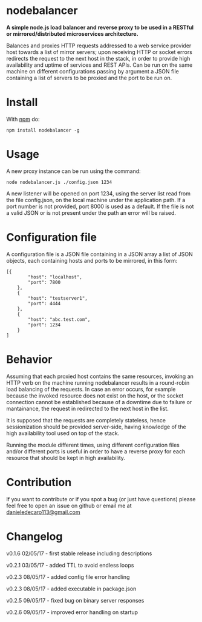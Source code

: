 nodebalancer
============

**A simple node.js load balancer and reverse proxy to be used in a RESTful or mirrored/distributed microservices architecture.**

Balances and proxies HTTP requests addressed to a web service provider host towards a list of mirror servers; upon receiving HTTP or socket errors redirects the request to the next host in the stack, in order to provide high availability and uptime of services and REST APIs.
Can be run on the same machine on different configurations passing by argument a JSON file containing a list of servers to be proxied and the port to be run on.

# Install
With [npm](https://www.npmjs.com/) do:

```
npm install nodebalancer -g
```

# Usage
A new proxy instance can be run using the command:
```
node nodebalancer.js ./config.json 1234
```

A new listener will be opened on port 1234, using the server list read from the file config.json, on the local machine under the application path. If a port number is not provided, port 8000 is used as a default.
If the file is not a valid JSON or is not present under the path an error will be raised.

# Configuration file

A configuration file is a JSON file containing in a JSON array a list of JSON objects, each containing hosts and ports to be mirrored, in this form:
```
[{
		"host": "localhost",
		"port": 7800
	},
	{
		"host": "testserver1",
		"port": 4444
	},
	{
		"host": "abc.test.com",
		"port": 1234
	}
]
```

# Behavior

Assuming that each proxied host contains the same resources, invoking an HTTP verb on the machine running nodebalancer results in a round-robin load balancing of the requests. In case an error occurs, for example because the invoked resource does not exist on the host, or the socket connection cannot be established because of a downtime due to failure or mantainance, the request in redirected to the next host in the list.

It is supposed that the requests are completely stateless, hence sessionization should be provided server-side, having knowledge of the high availability tool used on top of the stack.

Running the module different times, using different configuration files and/or different ports is useful in order to have a reverse proxy for each resource that should be kept in high availability.

# Contribution

If you want to contribute or if you spot a bug (or just have questions) please feel free to open an issue on github or email me at danieledecaro113@gmail.com

# Changelog

v0.1.6 02/05/17 - first stable release including descriptions

v0.2.1 03/05/17 - added TTL to avoid endless loops

v0.2.3 08/05/17 - added config file error handling

v0.2.3 08/05/17 - added executable in package.json

v0.2.5 09/05/17 - fixed bug on binary server responses

v0.2.6 09/05/17 - improved error handling on startup